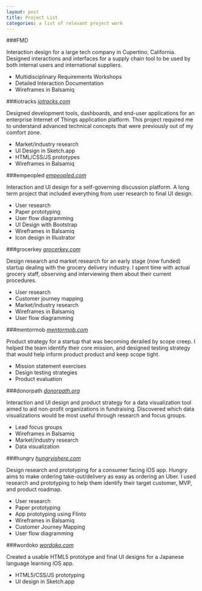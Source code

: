 ```yaml
---
layout: post
title: Project List
categories: a list of relevant project work
---
```


###FMD

Interaction design for a large tech company in Cupertino, California. Designed interactions and interfaces for a supply chain tool to be used by both internal users and international suppliers.


- Multidisciplinary Requirements Workshops
- Detailed Interaction Documentation
- Wireframes in Balsamiq

###iotracks
*[iotracks.com](http://www.iotracks.com)*

Designed development tools, dashboards, and end-user applications for an enterprise Internet of Things application platform. This project required me to understand advanced technical concepts that were previously out of my comfort zone.

- Market/industry research 
- UI Design in Sketch.app 
- HTML/CSS/JS prototypes 
- Wireframes in Balsamiq

###empeopled
*[empeopled.com](http://www.empeopled.com)*

Interaction and UI design for a self-governing discussion platform. A long term project that included everything from user research to final UI design.

- User research
- Paper prototyping
- User flow diagramming
- UI Design with Bootstrap 
- Wireframes in Balsamiq 
- Icon design in Illustrator

###grocerkey
*[grocerkey.com](http://www.grocerykey.com)*

Design research and market research for an early stage (now funded) startup dealing with the grocery delivery industry. I spent time with actual grocery staff, observing and interviewing them about their current procedures.

- User research 
- Customer journey mapping 
- Market/industry research 
- Wireframes in Balsamiq
- User flow diagramming

###mentormob
*[mentormob.com](http://www.mentormob.com)*

Product strategy for a startup that was becoming derailed by scope creep. I helped the team identify their core mission, and designed testing strategy that would help inform product product and keep scope tight.

- Mission statement exercises 
- Design testing strategies 
- Product evaluation

###donorpath
*[donorpath.org](http://www.donorpath.org)*

Interaction and UI design and product strategy for a data visualization tool aimed to aid non-profit organizations in fundraising. Discovered which data visualizations would be most useful through research and focus groups.

- Lead focus groups 
- Wireframes in Balsamiq 
- Market/industry research 
- Data visualization

###hungry
*[hungryishere.com](http://www.hungryishere.com)*

Design research and prototyping for a consumer facing iOS app. Hungry aims to make ordering take-out/delivery as easy as ordering an Uber. I used research and prototyping to help them identify their target customer, MVP, and product roadmap.

- User research
- Paper prototyping
- App prototyping using Flinto
- Wireframes in Balsamiq
- Customer Journey Mapping
- User flow diagramming

###wordoko
*[wordoko.com](http://www.wordoko.com)*

Created a usable HTML5 prototype and final UI designs for a Japanese language learning iOS app.

- HTML5/CSS/JS prototyping
- UI design in Sketch.app